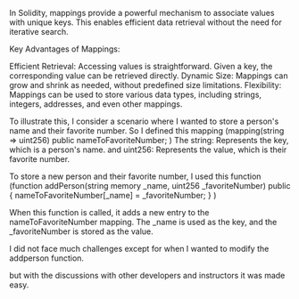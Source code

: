 In Solidity, mappings provide a powerful mechanism to associate values with unique keys. This enables efficient data retrieval without the need for iterative search.

Key Advantages of Mappings:

Efficient Retrieval: Accessing values is straightforward. Given a key, the corresponding value can be retrieved directly.
Dynamic Size: Mappings can grow and shrink as needed, without predefined size limitations.
Flexibility: Mappings can be used to store various data types, including strings, integers, addresses, and even other mappings.

To illustrate this, I consider a scenario where I wanted to store a person's name and their favorite number. So I defined this mapping (mapping(string => uint256) public nameToFavoriteNumber; )
The string: Represents the key, which is a person's name. and 
uint256: Represents the value, which is their favorite number.

To store a new person and their favorite number, I used this function 
(function addPerson(string memory _name, uint256 _favoriteNumber) public {
    nameToFavoriteNumber[_name] = _favoriteNumber;
} )

When this function is called, it adds a new entry to the nameToFavoriteNumber mapping. The _name is used as the key, and the _favoriteNumber is stored as the value.

I did not face much challenges except for when I wanted to modify  the addperson function.

but with the discussions with other developers and instructors it was made easy.
